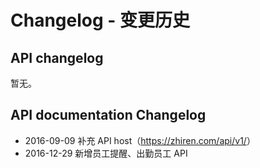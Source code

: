 # Changelog - 变更历史

## API changelog

暂无。

## API documentation Changelog

* 2016-09-09 补充 API host（https://zhiren.com/api/v1/<apiname>）
* 2016-12-29 新增员工提醒、出勤员工 API
